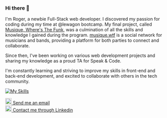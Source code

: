### Hi there 👋
I'm Roger, a newbie Full-Stack web developer. I discovered my passion for coding during my time at @lewagon bootcamp.
My final project, called [Musique, Where's The Funk](https://github.com/OmaryMahboob/le-musique-project), was a culmination of all the skills and knowledge I gained during the program. [musique.wtf](https://www.musique.wtf) is a social network for musicians and bands, providing a platform for both parties to connect and collaborate.

Since then, I've been working on various web development projects and sharing my knowledge as a proud TA for Speak & Code.

I'm constantly learning and striving to improve my skills in front-end and back-end development, and excited to collaborate with others in the tech community.

[![My Skills](https://skillicons.dev/icons?i=rails,ruby,html,css,js)](https://skillicons.dev)


<a href="mailto:roger.silva@live.cl" >
  <img src="https://user-images.githubusercontent.com/117030484/234676614-0509bf6c-f8e3-4653-83dc-a01353701da0.png" height="20px" />
  <span>Send me an email</span>
</a>
<br>
<a href="https://www.linkedin.com/in/rog-silva/">
  <img src="https://user-images.githubusercontent.com/117030484/234676223-a741aa77-c58a-4833-928b-d4b7593dfb28.png" height="20px" />
  <span">Contact me through Linkedin</span>
</a>

<!--
**rog-silva/rog-silva** is a ✨ _special_ ✨ repository because its `README.md` (this file) appears on your GitHub profile.

Here are some ideas to get you started:

- 🔭 I’m currently working on ...
- 🌱 I’m currently learning ...!
- 👯 I’m looking to collaborate on ...
- 🤔 I’m looking for help with ...
- 💬 Ask me about ...
- 📫 How to reach me: ...
- 😄 Pronouns: ...
- ⚡ Fun fact: ...
-->
